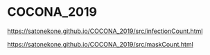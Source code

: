 # COCONA_2019

https://satonekone.github.io/COCONA_2019/src/infectionCount.html

https://satonekone.github.io/COCONA_2019/src/maskCount.html

